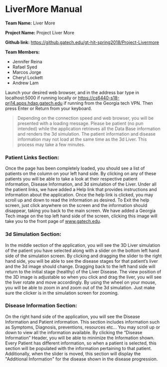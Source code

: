 # LiverMore Manual

**Team Name:** Liver More

**Project Name:** Project Liver More

**Github link:** https://github.gatech.edu/gt-hit-spring2018/Project-Livermore

**Team Members:**
- Jennifer Reina
- Rafael Syed
- Marcos Jorge
- Cheryl Lockett
- Andrew Lam

Launch your desired web browser, and in the address bar type in localhost:5000  if running locally or https://cs6440-s18-prj14.apps.hdap.gatech.edu if running from the Georgia tech VPN.  Then press Enter or Return from your keyboard.

>Depending on the connection speed and web browser, you will be presented with a loading message. Please be patient (no pun intended) while the application retrieves all the Data Base information and renders the 3d simulation. The patient information and disease information may not load at the same time as the 3d Liver. This process may take a few minutes.


### Patient Links Section:

Once the page has been completely loaded, you should see a list of patients on the column on your left hand side. By clicking on any of these patients you will be able to take a look at their respective patient information, Disease Information, and 3d simulation of the Liver. Under all the patient links, we have added a Help link that provides instructions and information about the application. Once the help link is clicked, you may scroll up and down to read the information as desired. To Exit the help screen, just click anywhere on the screen and the information should disappear, taking you back to the main screen.
We have added a Georgia Tech image on the top left hand side of the screen, clicking this image will take you to the front page of www.gatech.edu. 












### 3d Simulation Section:

In the middle section of the application, you will see the 3D Liver simulation of the patient you have selected along with a slider on the bottom left hand side of the simulation screen. By clicking and dragging the slider to the right hand side, you will be able to see the disease stages for that patient’s liver and the 3d image should change. Dragging back to the left hand side will return to the initial stage (healthy) of the Liver Disease. The view position of the 3D image is adjustable so when you click and drag the liver, you will see the liver rotate and move accordingly. By using the wheel on your mouse, you will be able to zoom in and zoom out of the 3d simulation. Just make sure the clicker is in the simulation screen for zooming.




### Disease Information Section:

On the right hand side of the application, you will see the Disease Information and Patient information. This section includes information such as Symptoms, Diagnosis, preventions, resources etc… You may scroll up or down to view all the information available. By clicking the “Disease Information” Header, you will be able to minimize the Information shown. Every Patient has different information, so when a patient is selected, this section will be populated with the information pertaining to that patient.  Additionally, when the slider is moved, this section will display the "Additional Information" for the disease shown in the disease progression.

